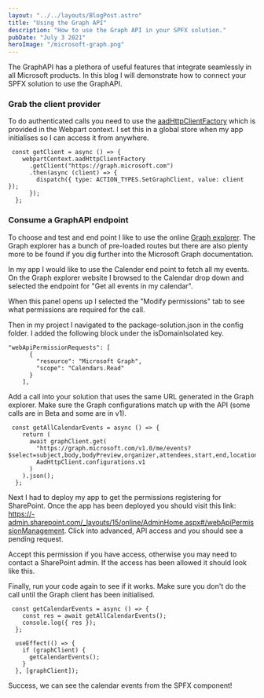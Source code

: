 ```yaml
---
layout: "../../layouts/BlogPost.astro"
title: "Using the Graph API"
description: "How to use the Graph API in your SPFX solution."
pubDate: "July 3 2021"
heroImage: "/microsoft-graph.png"
---
```


The GraphAPI has a plethora of useful features that integrate seamlessly in all Microsoft products. In this blog I will demonstrate how to connect your SPFX solution to use the GraphAPI.

### Grab the client provider

To do authenticated calls you need to use the [aadHttpClientFactory](https://docs.microsoft.com/en-us/sharepoint/dev/spfx/use-aadhttpclient) which is provided in the Webpart context. I set this in a global store when my app initialises so I can access it from anywhere.

     const getClient = async () => {
        webpartContext.aadHttpClientFactory
          .getClient("https://graph.microsoft.com")
          .then(async (client) => {
            dispatch({ type: ACTION_TYPES.SetGraphClient, value: client });
          });
      };

### Consume a GraphAPI endpoint

To choose and test and end point I like to use the online [Graph explorer](https://developer.microsoft.com/en-us/graph/graph-explorer). The Graph explorer has a bunch of pre-loaded routes but there are also plenty more to be found if you dig further into the Microsoft Graph documentation.

In my app I would like to use the Calender end point to fetch all my events. On the Graph explorer website I browsed to the Calendar drop down and selected the endpoint for "Get all events in my calendar".

When this panel opens up I selected the "Modify permissions" tab to see what permissions are required for the call.

Then in my project I navigated to the package-solution.json in the config folder. I added the following block under the isDomainIsolated key.

    "webApiPermissionRequests": [
          {
            "resource": "Microsoft Graph",
            "scope": "Calendars.Read"
          }
        ],

Add a call into your solution that uses the same URL generated in the Graph explorer. Make sure the Graph configurations match up with the API (some calls are in Beta and some are in v1).

     const getAllCalendarEvents = async () => {
        return (
          await graphClient.get(
            "https://graph.microsoft.com/v1.0/me/events?$select=subject,body,bodyPreview,organizer,attendees,start,end,location",
            AadHttpClient.configurations.v1
          )
        ).json();
      };
    

Next I had to deploy my app to get the permissions registering for SharePoint. Once the app has been deployed you should visit this link: [https://<your-site>-admin.sharepoint.com/\_layouts/15/online/AdminHome.aspx#/webApiPermissionManagement](https://darrenxu-admin.sharepoint.com/_layouts/15/online/AdminHome.aspx#/webApiPermissionManagement). Click into advanced, API access and you should see a pending request.

Accept this permission if you have access, otherwise you may need to contact a SharePoint admin. If the access has been allowed it should look like this.

Finally, run your code again to see if it works. Make sure you don't do the call until the Graph client has been initialised.

     const getCalendarEvents = async () => {
        const res = await getAllCalendarEvents();
        console.log({ res });
      };
    
      useEffect(() => {
        if (graphClient) {
          getCalendarEvents();
        }
      }, [graphClient]);

Success, we can see the calendar events from the SPFX component!